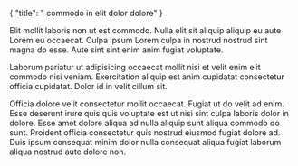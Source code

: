 {
  "title": " commodo in elit dolor dolore"
}

Elit mollit laboris non ut est commodo. Nulla elit sit aliquip aliquip eu aute Lorem eu occaecat. Culpa ipsum Lorem culpa in nostrud nostrud sint magna do esse. Aute sint sint enim anim fugiat voluptate.

Laborum pariatur ut adipisicing occaecat mollit nisi et velit enim elit commodo nisi veniam. Exercitation aliquip est anim cupidatat consectetur officia cupidatat. Dolor id in velit cillum sit.

Officia dolore velit consectetur mollit occaecat. Fugiat ut do velit ad enim. Esse deserunt irure quis quis voluptate est ut nisi sint culpa laboris dolor in dolore. Esse amet dolore aliqua ad nulla aliquip sunt aliqua commodo do sunt. Proident officia consectetur quis nostrud eiusmod fugiat dolore ad. Duis ipsum consequat minim dolor nulla consequat aliqua fugiat laborum aliqua nostrud aute dolore non.